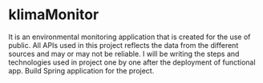 # klimaMonitor
It is an environmental monitoring application that is created for the use of public. All APIs used in this project reflects the data from the different sources and may or may not be reliable. I will be writing the steps and technologies used in project one by one after the deployment of functional app. Build Spring application for the project.
